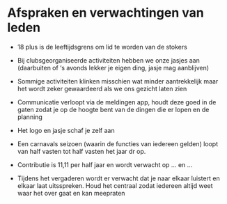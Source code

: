 # Afspraken en verwachtingen van leden

-   18 plus is de leeftijdsgrens om lid te worden van de stokers
    
-   Bij clubsgeorganiseerde activiteiten hebben we onze jasjes aan (daarbuiten of ‘s avonds lekker je eigen ding, jasje mag aanblijven)
    
-   Sommige activiteiten klinken misschien wat minder aantrekkelijk maar het wordt zeker gewaardeerd als we ons gezicht laten zien
    
-   Communicatie verloopt via de meldingen app, houdt deze goed in de gaten zodat je op de hoogte bent van de dingen die er lopen en de planning
    
-   Het logo en jasje schaf je zelf aan
    
-   Een carnavals seizoen (waarin de functies van iedereen gelden) loopt van half vasten tot half vasten het jaar dr op. 
    
-   Contributie is 11,11 per half jaar en wordt verwacht op … en …
    
-   Tijdens het vergaderen wordt er verwacht dat je naar elkaar luistert en elkaar laat uitsspreken. Houd het centraal zodat iedereen altijd weet waar het over gaat en kan meepraten